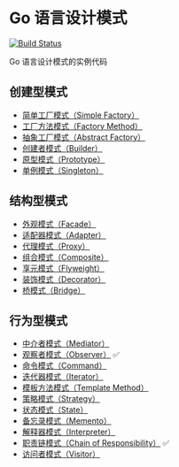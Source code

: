 # Go 语言设计模式

[![Build Status](https://travis-ci.org/20Ca/golang-design-pattern.svg?branch=master)](https://travis-ci.org/20Ca/golang-design-pattern)

Go 语言设计模式的实例代码

## 创建型模式

- [简单工厂模式（Simple Factory）](https://github.com/20Ca/golang-design-pattern/tree/master/00_simple_factory)
- [工厂方法模式（Factory Method）](https://github.com/20Ca/golang-design-pattern/tree/master/04_factory_method)
- [抽象工厂模式（Abstract Factory）](https://github.com/20Ca/golang-design-pattern/tree/master/05_abstract_factory)
- [创建者模式（Builder）](https://github.com/20Ca/golang-design-pattern/tree/master/06_builder)
- [原型模式（Prototype）](https://github.com/20Ca/golang-design-pattern/tree/master/07_prototype)
- [单例模式（Singleton）](https://github.com/20Ca/golang-design-pattern/tree/master/03_singleton)

## 结构型模式

- [外观模式（Facade）](https://github.com/20Ca/golang-design-pattern/tree/master/01_facade)
- [适配器模式（Adapter）](https://github.com/20Ca/golang-design-pattern/tree/master/02_adapter)
- [代理模式（Proxy）](https://github.com/20Ca/golang-design-pattern/tree/master/09_proxy)
- [组合模式（Composite）](https://github.com/20Ca/golang-design-pattern/tree/master/13_composite)
- [享元模式（Flyweight）](https://github.com/20Ca/golang-design-pattern/tree/master/18_flyweight)
- [装饰模式（Decorator）](https://github.com/20Ca/golang-design-pattern/tree/master/20_decorator)
- [桥模式（Bridge）](https://github.com/20Ca/golang-design-pattern/tree/master/22_bridge)

## 行为型模式

- [中介者模式（Mediator）](https://github.com/20Ca/golang-design-pattern/tree/master/08_mediator)
- [观察者模式（Observer）](https://github.com/20Ca/golang-design-pattern/tree/master/10_observer) ✅
- [命令模式（Command）](https://github.com/20Ca/golang-design-pattern/tree/master/11_command)
- [迭代器模式（Iterator）](https://github.com/20Ca/golang-design-pattern/tree/master/12_iterator)
- [模板方法模式（Template Method）](https://github.com/20Ca/golang-design-pattern/tree/master/14_template_method)
- [策略模式（Strategy）](https://github.com/20Ca/golang-design-pattern/tree/master/15_strategy)
- [状态模式（State）](https://github.com/20Ca/golang-design-pattern/tree/master/16_state)
- [备忘录模式（Memento）](https://github.com/20Ca/golang-design-pattern/tree/master/17_memento)
- [解释器模式（Interpreter）](https://github.com/20Ca/golang-design-pattern/tree/master/19_interpreter)
- [职责链模式（Chain of Responsibility）](https://github.com/20Ca/golang-design-pattern/tree/master/21_chain_of_responsibility) ✅
- [访问者模式（Visitor）](https://github.com/20Ca/golang-design-pattern/tree/master/23_visitor)
